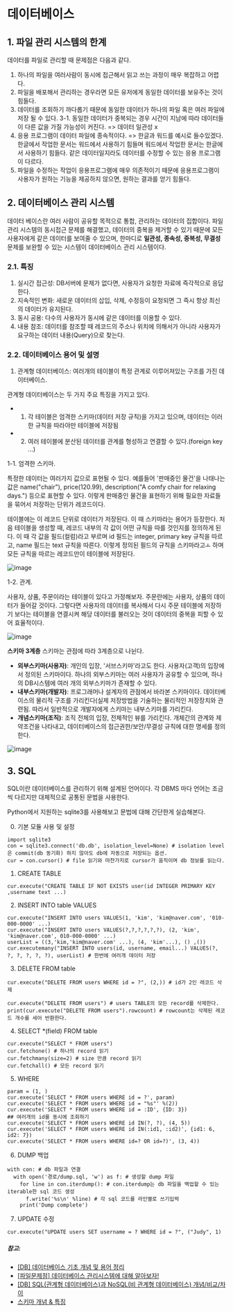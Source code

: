 # 데이터베이스

## 1. 파일 관리 시스템의 한계
데이터를 파일로 관리할 때 문제점은 다음과 같다.
1. 하나의 파일을 여러사람이 동시에 접근해서 읽고 쓰는 과정이 매우 복잡하고 어렵다.
2. 파일을 배포해서 관리하는 경우라면 모든 유저에게 동일한 데이터를 보유주는 것이 힘들다.
3. 데이터를 조회하기 까다롭기 때문에 동일한 데이터가 하나의 파일 혹은 여러 파일에 저장 될 수 있다.
3-1. 동일한 데이터가 중복되는 경우 시간이 지남에 따라 데이터들이 다른 값을 가질 가능성이 커진다. => 데이터 일관성 x
4. 응용 프로그램이 데이터 파일에 종속적이다. => 한글과 워드를 예시로 들수있겠다. 한글에서 작업한 문서는 워드에서 사용하기 힘들며
워드에서 작업한 문서는 한글에서 사용하기 힘들다. 같은 데이터일지라도 데이터를 수정할 수 있는 응용 프로그램이 다르다.
5. 파일을 수정하는 작업이 응용프로그램에 매우 의존적이기 때문에 응용프로그램이 사용자가 원하는 기능을 제공하지 않으면, 원하는 결과를 얻기 힘들다.

## 2. 데이터베이스 관리 시스템
데이터 베이스란 여러 사람이 공유할 목적으로 통합, 관리하는 데이터의 집합이다.
파일 관리 시스템의 동시접근 문제를 해결했고, 데이터의 중복을 제거할 수 있기 때문에 모든 사용자에게 같은 데이터를 보여줄 수 있으며,
한마디로 **일관성, 종속성, 중복성, 무결성** 문제를 보완할 수 있는 시스템이 데이터베이스 관리 시스템이다. 

### 2.1. 특징
1. 실시간 접근성: DB서버에 문제가 없다면, 사용자가 요청한 자료에 즉각적으로 응답한다.
2. 지속적인 변화: 새로운 데이터의 삽입, 삭제, 수정등이 요청되면 그 즉시 항상 최신의 데이터가 유지된다.
3. 동시 공용: 다수의 사용자가 동시에 같은 데이터를 이용할 수 있다.
4. 내용 참조: 데이터를 참조할 때 레코드의 주소나 위치에 의해서가 아니라 사용자가 요구하는 데이터 내용(Query)으로 찾는다.


### 2.2. 데이터베이스 용어 및 설명
1. 관계형 데이터베이스: 여러개의 테이블이 특정 관계로 이루어져있는 구조를 가진 데이터베이스.

관계형 데이터베이스는 두 가지 주요 특징을 가지고 있다.
- 1. 각 테이블은 엄격한 스키마(데이터 저장 규칙)을 가지고 있으며, 데이터는 이러한 규칙을 따라야만 테이블에 저장됨
- 2. 여러 테이블에 분산된 데이터를 관계를 형성하고 연결할 수 있다.(foreign key ...)

1-1. 엄격한 스키마.  

특정한 데이터는 여러가지 값으로 표현될 수 있다. 예를들어 '판매중인 물건'을 나태나는 값은 
name("chair"), price(120.99), description("A comfy chair for relaxing days.") 등으로 표현할 수 있다.
이렇게 판매중인 물건을 표현하기 위해 필요한 자료들을 묶어서 저장하는 단위가 레코드이다.  

테이블에는 이 레코드 단위로 데이터가 저장된다. 이 때 스키마라는 용어가 등장한다. 
처음 테이블을 생성할 때, 레코드 내부의 각 값이 어떤 규칙을 따를 것인지를 정의하게 된다. 이 때 각 값을 필드(컬럼)라고 
부르며 id 필드는 integer, primary key 규칙을 따르고, name 필드는 text 규칙을 따른다. 이렇게 정의된 필드의 규칙을 스키마라고ㅗ
하며 모든 규칙을 따르는 레코드만이 테이블에 저장된다.

![image](https://user-images.githubusercontent.com/39623897/110228565-7fe33600-7f45-11eb-8bd8-b25038849e48.png)

1-2. 관계.

사용자, 상품, 주문이라는 테이블이 있다고 가정해보자. 주문란에는 사용자, 상품의 데이터가 들어갈 것이다.
그렇다면 사용자의 데이터를 복사해서 다시 주문 테이블에 저장하기 보다는 테이블을 연결시켜 해당 데이터를 불러오는 것이
데이터의 중복을 피할 수 있어 효율적이다.

![image](https://user-images.githubusercontent.com/39623897/110228795-4ca1a680-7f47-11eb-9f25-338e6999b7ca.png)


**스키마 3계층**
스키마는 관점에 따라 3계층으로 나뉜다.

- **외부스키마(사용자)**: 개인의 입장, '서브스키마'라고도 한다. 사용자(고객)의 입장에서 정의된 스키마이다. 하나의 외부스키마는 여러 사용자가 공유할 수 있으며,
하나의 DB시스템에 여러 개의 외부스키마가 존재할 수 있다.
- **내부스키마(개발자)**: 프로그래머나 설계자의 관점에서 바라본 스키마이다. 데이터베이스의 물리적 구조를 가리킨다(실제 저장방법을 기술하는 물리적인 저장장치와 관련됨.
따라서 일반적으로 개발자에게 스키마는 내부스키마를 가리킨다.
- **개념스키마(조직)**: 조직 전체의 입장, 전체적인 뷰를 가리킨다. 개체간의 관계와 제약조건을 나타내고, 데이터베이스의 접근권한/보안/무결성 규칙에
대한 명세를 정의한다. 

![image](https://user-images.githubusercontent.com/39623897/110229591-fab04f00-7f4d-11eb-9a21-f98de61b7545.png)

## 3. SQL
SQL이란 데이터베이스를 관리하기 위해 설계된 언어이다. 각 DBMS 마다 언어는 조금씩 다르지만 대체적으로 공통된 문법을 사용한다.

Python에서 지원하는 sqlite3를 사용해보고 문법에 대해 간단한게 실습해본다.

0. 기본 모듈 사용 및 설정
```
import sqlite3
con = sqlite3.connect('db.db', isolation_level=None) # isolation level은 commit(db 동기화) 하지 않아도 db에 자동으로 저장되는 옵션.
cur = con.cursor() # file 읽기와 마찬가지로 cursor가 움직이며 db 정보를 읽는다.
```

1. CREATE TABLE
```
cur.execute("CREATE TABLE IF NOT EXISTS user(id INTEGER PRIMARY KEY ,username text ...)
```
2. INSERT INTO table VALUES
```
cur.execute("INSERT INTO users VALUES(1, 'kim', 'kim@naver.com', '010-000-0000' ...)
cur.execute("INSERT INTO users VALUES(?,?,?,?,?,?), (2, 'kim', 'kim@naver.com', 010-000-0000' ...)
userList = ((3,'kim,'kim@naver.com' ...), (4, 'kim'...), () ,())
cur.executemany("INSERT INTO users(id, username, email...) VALUES(?, ?, ?, ?, ?, ?), userList) # 한번에 여러개 데이터 저장
``` 
3. DELETE FROM table
```
cur.execute("DELETE FROM users WHERE id = ?", (2,)) # id가 2인 레코드 삭제

cur.execute("DELETE FROM users") # users TABLE의 모든 record를 삭제한다.
print(cur.execute("DELETE FROM users").rowcount) # rowcount는 삭제된 레코드 개수를 세어 반환한다.
```
4. SELECT *(field) FROM table
```
cur.execute("SELECT * FROM users")
cur.fetchone() # 하나의 record 읽기
cur.fetchmany(size=2) # size 만큼 record 읽기
cur.fetchall() # 모든 record 읽기
```
5. WHERE
```
param = (1, )
cur.execute('SELECT * FROM users WHERE id = ?', param)
cur.execute('SELECT * FROM users WHERE id = "%s"' %(2))
cur.execute('SELECT * FROM users WHERE id = :ID', {ID: 3})
## 여러개의 id를 동시에 조회하기
cur.execute('SELECT * FROM users WHERE id IN(?, ?), (4, 5))
cur.execute('SELECT * FROM users WHERE id IN(:id1, :id2)', {id1: 6, id2: 7})
cur.execute('SELECT * FROM users WHERE id=? OR id=?)', (3, 4))
```
6. DUMP 백업
```
with con: # db 파일과 연결
  with open('경로/dump.sql, 'w') as f: # 생성할 dump 파일
    for line in con.iterdump(): # con.iterdump는 db 파일을 백업할 수 있는 iterable한 sql 코드 생성
      f.write('%s\n' %line) # 각 sql 코드를 라인별로 쓰기입력
    print('Dump complete')
```
7. UPDATE 수정
```
cur.execute("UPDATE users SET username = ? WHERE id = ?", ("Judy", 1)
```

##### 참고:
- [[DB] 데이터베이스 기초 개념 및 용어 정리](https://1-day-1-coding.tistory.com/2)
- [[파일문제점] 데이터베이스 관리시스템에 대해 알아보자!](https://eboong.tistory.com/74)
- [[DB] SQL(관계형 데이터베이스)과 NoSQL(비 관계형 데이터베이스) 개념/비교/차이](https://devuna.tistory.com/25)
- [스키마 개념 & 특징](https://ykcb.tistory.com/entry/%EB%8D%B0%EC%9D%B4%ED%84%B0%EB%B2%A0%EC%9D%B4%EC%8A%A4-%EC%8A%A4%ED%82%A4%EB%A7%88%EC%9D%98-%EA%B0%9C%EB%85%90-%ED%8A%B9%EC%A7%95)
